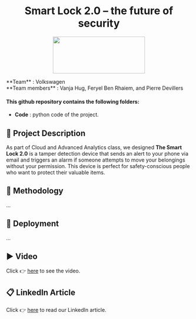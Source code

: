 <h1 align="center">Smart Lock 2.0 – the future of security</h1>
<p align="center">
<img src="https://upload.wikimedia.org/wikipedia/commons/thumb/2/2b/Logo_Université_de_Lausanne.svg/1280px-Logo_Université_de_Lausanne.svg.png" width="250" height="100"/> <br>
 </p>
 **Team** : Volkswagen <br>
**Team members** : Vanja Hug, Feryel Ben Rhaiem, and Pierre Devillers

#### This github repository contains the following folders:
* **Code** : python code of the project. 

## 🚧   Project Description  
As part of Cloud and Advanced Analytics class, we designed **The Smart Lock 2.0** is a tamper detection device that sends an alert to your phone via email and triggers an alarm if someone attempts to move your belongings without your permission. This device is perfect for safety-conscious people who want to protect their valuable items.

## 🤔   Methodology 
... 

## 🚀   Deployment 
...

## ▶️   Video  
Click 👉 [here](https://youtu.be/dQw4w9WgXcQ) to see the video.

## 📋   LinkedIn Article 
Click 👉 [here](https://youtu.be/dQw4w9WgXcQ) to read our LinkedIn article.
